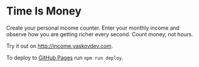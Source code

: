 # Time Is Money

Create your personal income counter. Enter your monthly income and observe how you are getting richer every second. Count money, not hours.

Try it out on http://income.yaskovdev.com.

To deploy to [GitHub Pages](https://pages.github.com/) run `npm run deploy`.
